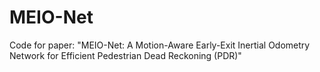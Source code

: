 # MEIO-Net
Code for paper: "MEIO-Net: A Motion-Aware Early-Exit Inertial Odometry Network for Efficient Pedestrian Dead Reckoning (PDR)"

